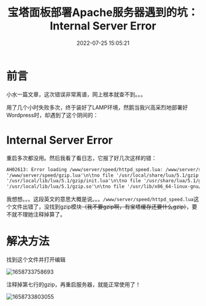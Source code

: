 ﻿---
title: 宝塔面板部署Apache服务器遇到的坑：Internal Server Error
tags:
  - 服务器
  - 避坑
  - 干货教程
  - 热门文章
  - 推荐文章
categories:
  - 避坑教程
cover: https://bu.dusays.com/2022/09/01/63103bb7690d6.webp
abbrlink: 61b9829e
date: 2022-07-25 15:05:21
updated: 2022-09-01 13:06:47
---

# 前言

小水一篇文章，这次错误非常离谱，网上根本就查不到。。。

用了几个小时失败多次，终于装好了LAMP环境，然鹅当我兴高采烈地部署好Wordpress时，却遇到了这个阴间的：

# Internal Server Error

重启多次都没用。然后我看了看日志，它报了好几次这样的错：

```apache
AH02613: Error loading /www/server/speed/httpd_speed.lua: /www/server/speed/httpd_speed.lua:7: module 'gzip' not found:\n\tno field package.preload['gzip']\n\tno file 
'/www/server/speed/gzip.lua'\n\tno file '/usr/local/share/lua/5.1/gzip.lua'\n\tno file '/usr/local/share/lua/5.1/gzip/init.lua'\n\tno file '/usr/local/lib/lua/5.1/gzip.lua'\n\tno file 
'/usr/local/lib/lua/5.1/gzip/init.lua'\n\tno file '/usr/share/lua/5.1/gzip.lua'\n\tno file '/usr/share/lua/5.1/gzip/init.lua'\n\tno file '/www/server/speed/gzip.so'\n\tno file 
'/usr/local/lib/lua/5.1/gzip.so'\n\tno file '/usr/lib/x86_64-linux-gnu/lua/5.1/gzip.so'\n\tno file '/usr/lib/lua/5.1/gzip.so'\n\tno file '/usr/local/lib/lua/5.1/loadall.so'
```

我想想。。。这段英文的意思大概是说。。。`/www/server/speed/httpd_speed.lua`这个文件出错了，没找到gzip模块~~（我不要gzip啊，有宝塔缓存还要什么gzip）~~，要不就不理她注释掉算了。

# 解决方法

找到这个文件并打开编辑

![1658733758693](https://cdn1.tianli0.top/gh/LYXOfficial/LYXOfficial.github.io/image/apachecheck/1658733758693.png)

注释掉第七行的gzip，再重启服务器，就能正常使用了！

![1658733803055](https://cdn1.tianli0.top/gh/LYXOfficial/LYXOfficial.github.io/image/apachecheck/1658733803055.png)
